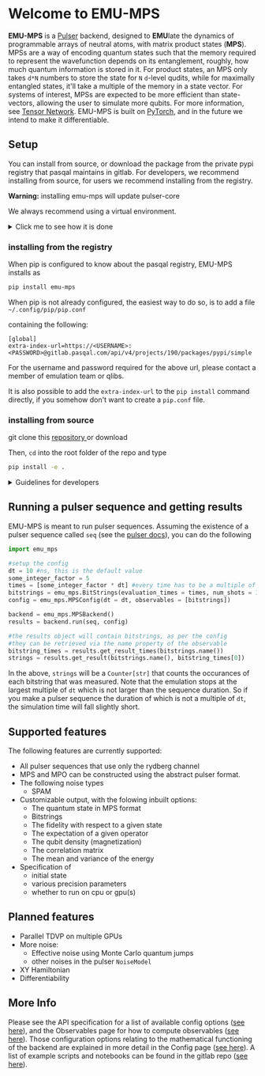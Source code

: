 # Welcome to EMU-MPS
**EMU-MPS** is a [Pulser](https://github.com/pasqal-io/Pulser) backend, designed to **EMU**late the dynamics of programmable arrays of neutral atoms, with matrix product states (**MPS**). MPSs are a way of encoding quantum states such that the memory required to represent the wavefunction depends on its entanglement, roughly, how much quantum information is stored in it. For product states, an MPS only takes `d*N` numbers to store the state for `N` `d`-level qudits, while for maximally entangled states, it'll take a multiple of the memory in a state vector. For systems of interest, MPSs are expected to be more efficient than state-vectors, allowing the user to simulate more qubits. For more information, see [Tensor Network](https://tensornetwork.org/). EMU-MPS is built on [PyTorch](https://pytorch.org/), and in the future we intend to make it differentiable.

## Setup

You can install from source, or download the package from the private pypi registry that pasqal maintains in gitlab.
For developers, we recommend installing from source, for users we recommend installing from the registry.

**Warning:** installing emu-mps will update pulser-core

We always recommend using a virtual environment.

<details>
  <summary>Click me to see how it is done</summary>

  Creating a virtual environment using python:

  ```
  python -m venv .venv
  ```

  Or

  ```
  python -m venv /path/to/new/virtual/environment
  ```

  Replace `/path/to/new/virtual/environment` with your desired directory path.

  Then activate the environment On linux or MacOS

  ```
  source /path/to/new/virtual/environment/bin/activate
  ```

  While on Windows it's

  ```
  C:\> /path/to/new/virtual/environment/Scripts/activate
  ```

  Remember to replace `/path/to/new/virtual/environment` with the actual path to your virtual environment. Once the environment is activated, you can clone emu_mps and install it using

</details>

### installing from the registry

When pip is configured to know about the pasqal registry, EMU-MPS installs as

```bash
pip install emu-mps
```
When pip is not already configured, the easiest way to do so, is to add a file
`~/.config/pip/pip.conf`

containing the following:

```
[global]
extra-index-url=https://<USERNAME>:<PASSWORD>@gitlab.pasqal.com/api/v4/projects/190/packages/pypi/simple
```

For the username and password required for the above url, please contact a member of emulation team or qlibs.


It is also possible to add the `extra-index-url` to the `pip install` command directly, if you somehow don't want to create a `pip.conf` file.

### installing from source
git clone this [repository ](https://gitlab.pasqal.com/emulation/rydberg-atoms/emu-ct) or download


Then, `cd` into the root folder of the repo and type

```bash
pip install -e .
```

<details>
  <summary>Guidelines for developers </summary>
  We recommend using an environment, git clone the repository, then inside the `emu_mps` folder

```bash
pip install -e .
```

  Also, the installation of pytest, nbmake, pre-commit.

  Do not forget to run the unit test suite by simply running `pytest` command.

  Another way can be using hatch.

  #### virtual environment with `hatch`

  ```bash
  python -m pip install hatch
  python -m hatch -v shell
  ```

  When inside the shell with development dependencies, install first the pre-commit hook:
  ```
  pre-commit install
  ```
</details>


## Running a pulser sequence and getting results

EMU-MPS is meant to run pulser sequences. Assuming the existence of a pulser sequence called `seq` (see the [pulser docs](https://pulser.readthedocs.io/en/stable/tutorials/creating.html)), you can do the following

```python
import emu_mps

#setup the config
dt = 10 #ns, this is the default value
some_integer_factor = 5
times = [some_integer_factor * dt] #every time has to be a multiple of dt
bitstrings = emu_mps.BitStrings(evaluation_times = times, num_shots = 1000)
config = emu_mps.MPSConfig(dt = dt, observables = [bitstrings])

backend = emu_mps.MPSBackend()
results = backend.run(seq, config)

#the results object will contain bitstrings, as per the config
#they can be retrieved via the name property of the observable
bitstring_times = results.get_result_times(bitstrings.name())
strings = results.get_result(bitstrings.name(), bitstring_times[0])
```

In the above, `strings` will be a `Counter[str]` that counts the occurances of each bitstring that was measured.
Note that the emulation stops at the largest multiple of `dt` which is not larger than the sequence duration.
So if you make a pulser sequence the duration of which is not a multiple of `dt`, the simulation time will fall slightly short.

## Supported features

The following features are currently supported:

- All pulser sequences that use only the rydberg channel
- MPS and MPO can be constructed using the abstract pulser format.
- The following noise types
    - SPAM
- Customizable output, with the folowing inbuilt options:
    - The quantum state in MPS format
    - Bitstrings
    - The fidelity with respect to a given state
    - The expectation of a given operator
    - The qubit density (magnetization)
    - The correlation matrix
    - The mean and variance of the energy
- Specification of
    - initial state
    - various precision parameters
    - whether to run on cpu or gpu(s)

## Planned features

- Parallel TDVP on multiple GPUs
- More noise:
    - Effective noise using Monte Carlo quantum jumps
    - other noises in the pulser `NoiseModel`
- XY Hamiltonian
- Differentiability

## More Info
Please see the API specification for a list of available config options ([see here](api.md)), and the Observables page for how to compute observables ([see here](observables.md)).
Those configuration options relating to the mathematical functioning of the backend are explained in more detail in the Config page ([see here](advanced/config.md)).
A list of example scripts and notebooks can be found in the gitlab repo ([see here](https://gitlab.pasqal.com/emulation/rydberg-atoms/emu-ct/-/tree/main/examples?ref_type=heads)).
